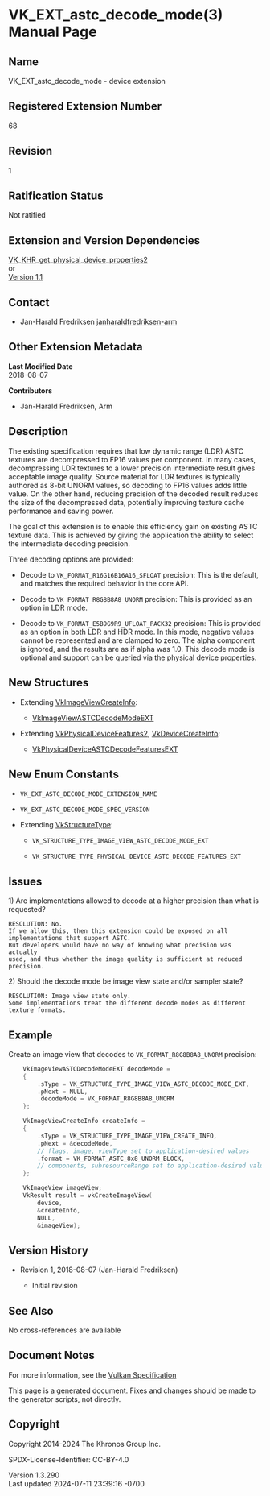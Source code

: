 # VK_EXT_astc_decode_mode(3) Manual Page

## Name

VK_EXT_astc_decode_mode - device extension



## <a href="#_registered_extension_number" class="anchor"></a>Registered Extension Number

68

## <a href="#_revision" class="anchor"></a>Revision

1

## <a href="#_ratification_status" class="anchor"></a>Ratification Status

Not ratified

## <a href="#_extension_and_version_dependencies" class="anchor"></a>Extension and Version Dependencies

[VK_KHR_get_physical_device_properties2](https://registry.khronos.org/vulkan/specs/1.3-extensions/man/html/VK_KHR_get_physical_device_properties2.html)  
or  
[Version 1.1](#versions-1.1)  

## <a href="#_contact" class="anchor"></a>Contact

- Jan-Harald Fredriksen <a
  href="https://github.com/KhronosGroup/Vulkan-Docs/issues/new?body=%5BVK_EXT_astc_decode_mode%5D%20@janharaldfredriksen-arm%0A*Here%20describe%20the%20issue%20or%20question%20you%20have%20about%20the%20VK_EXT_astc_decode_mode%20extension*"
  target="_blank"
  rel="nofollow noopener"><em></em>janharaldfredriksen-arm</a>

## <a href="#_other_extension_metadata" class="anchor"></a>Other Extension Metadata

**Last Modified Date**  
2018-08-07

**Contributors**  
- Jan-Harald Fredriksen, Arm

## <a href="#_description" class="anchor"></a>Description

The existing specification requires that low dynamic range (LDR) ASTC
textures are decompressed to FP16 values per component. In many cases,
decompressing LDR textures to a lower precision intermediate result
gives acceptable image quality. Source material for LDR textures is
typically authored as 8-bit UNORM values, so decoding to FP16 values
adds little value. On the other hand, reducing precision of the decoded
result reduces the size of the decompressed data, potentially improving
texture cache performance and saving power.

The goal of this extension is to enable this efficiency gain on existing
ASTC texture data. This is achieved by giving the application the
ability to select the intermediate decoding precision.

Three decoding options are provided:

- Decode to `VK_FORMAT_R16G16B16A16_SFLOAT` precision: This is the
  default, and matches the required behavior in the core API.

- Decode to `VK_FORMAT_R8G8B8A8_UNORM` precision: This is provided as an
  option in LDR mode.

- Decode to `VK_FORMAT_E5B9G9R9_UFLOAT_PACK32` precision: This is
  provided as an option in both LDR and HDR mode. In this mode, negative
  values cannot be represented and are clamped to zero. The alpha
  component is ignored, and the results are as if alpha was 1.0. This
  decode mode is optional and support can be queried via the physical
  device properties.

## <a href="#_new_structures" class="anchor"></a>New Structures

- Extending [VkImageViewCreateInfo](https://registry.khronos.org/vulkan/specs/1.3-extensions/man/html/VkImageViewCreateInfo.html):

  - [VkImageViewASTCDecodeModeEXT](https://registry.khronos.org/vulkan/specs/1.3-extensions/man/html/VkImageViewASTCDecodeModeEXT.html)

- Extending [VkPhysicalDeviceFeatures2](https://registry.khronos.org/vulkan/specs/1.3-extensions/man/html/VkPhysicalDeviceFeatures2.html),
  [VkDeviceCreateInfo](https://registry.khronos.org/vulkan/specs/1.3-extensions/man/html/VkDeviceCreateInfo.html):

  - [VkPhysicalDeviceASTCDecodeFeaturesEXT](https://registry.khronos.org/vulkan/specs/1.3-extensions/man/html/VkPhysicalDeviceASTCDecodeFeaturesEXT.html)

## <a href="#_new_enum_constants" class="anchor"></a>New Enum Constants

- `VK_EXT_ASTC_DECODE_MODE_EXTENSION_NAME`

- `VK_EXT_ASTC_DECODE_MODE_SPEC_VERSION`

- Extending [VkStructureType](https://registry.khronos.org/vulkan/specs/1.3-extensions/man/html/VkStructureType.html):

  - `VK_STRUCTURE_TYPE_IMAGE_VIEW_ASTC_DECODE_MODE_EXT`

  - `VK_STRUCTURE_TYPE_PHYSICAL_DEVICE_ASTC_DECODE_FEATURES_EXT`

## <a href="#_issues" class="anchor"></a>Issues

1\) Are implementations allowed to decode at a higher precision than
what is requested?

    RESOLUTION: No.
    If we allow this, then this extension could be exposed on all
    implementations that support ASTC.
    But developers would have no way of knowing what precision was actually
    used, and thus whether the image quality is sufficient at reduced
    precision.

2\) Should the decode mode be image view state and/or sampler state?

    RESOLUTION: Image view state only.
    Some implementations treat the different decode modes as different
    texture formats.

## <a href="#_example" class="anchor"></a>Example

Create an image view that decodes to `VK_FORMAT_R8G8B8A8_UNORM`
precision:

``` c
    VkImageViewASTCDecodeModeEXT decodeMode =
    {
        .sType = VK_STRUCTURE_TYPE_IMAGE_VIEW_ASTC_DECODE_MODE_EXT,
        .pNext = NULL,
        .decodeMode = VK_FORMAT_R8G8B8A8_UNORM
    };

    VkImageViewCreateInfo createInfo =
    {
        .sType = VK_STRUCTURE_TYPE_IMAGE_VIEW_CREATE_INFO,
        .pNext = &decodeMode,
        // flags, image, viewType set to application-desired values
        .format = VK_FORMAT_ASTC_8x8_UNORM_BLOCK,
        // components, subresourceRange set to application-desired values
    };

    VkImageView imageView;
    VkResult result = vkCreateImageView(
        device,
        &createInfo,
        NULL,
        &imageView);
```

## <a href="#_version_history" class="anchor"></a>Version History

- Revision 1, 2018-08-07 (Jan-Harald Fredriksen)

  - Initial revision

## <a href="#_see_also" class="anchor"></a>See Also

No cross-references are available

## <a href="#_document_notes" class="anchor"></a>Document Notes

For more information, see the <a
href="https://registry.khronos.org/vulkan/specs/1.3-extensions/html/vkspec.html#VK_EXT_astc_decode_mode"
target="_blank" rel="noopener">Vulkan Specification</a>

This page is a generated document. Fixes and changes should be made to
the generator scripts, not directly.

## <a href="#_copyright" class="anchor"></a>Copyright

Copyright 2014-2024 The Khronos Group Inc.

SPDX-License-Identifier: CC-BY-4.0

Version 1.3.290  
Last updated 2024-07-11 23:39:16 -0700
